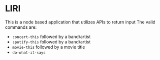 # LIRI
This is a node based application that utilizes APIs to return input
The valid commands are:
* `concert-this` followed by a band/artist
* `spotify-this` followed by a band/artist
* `movie-this` followed by a movie title
* `do-what-it-says`